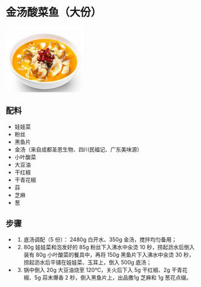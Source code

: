 # 金汤酸菜鱼（大份）

![金汤酸菜鱼（大份）](../images/金汤酸菜鱼（大份）.png)

## 配料

- 娃娃菜
- 粉丝
- 黑鱼片
- 金汤（来自成都圣恩生物、四川民福记、广东美味源）
- 小叶酸菜
- 大豆油
- 干红椒
- 干青花椒
- 蒜
- 芝麻
- 葱

## 步骤

- 1. 底汤调配（5 份）： 2480g 白开水、350g 金汤，搅拌均匀备用；
- 2. 80g 娃娃菜和泡发好的 85g 粉丝下入沸水中汆烫 10 秒，捞起沥水后倒入装有 80g 小叶酸菜的餐具中，再将 150g 黑鱼片下入沸水中汆烫 30 秒，捞起沥水后平铺在娃娃菜、玉耳上，倒入 500g 底汤；
- 3. 锅中倒入 20g 大豆油烧至 120℃，关火后下入 5g 干红椒、2g 干青花椒、5g 蒜末爆香 2 秒，倒入黑鱼片上，出品撒1g 芝麻和 1g 葱花点缀。
